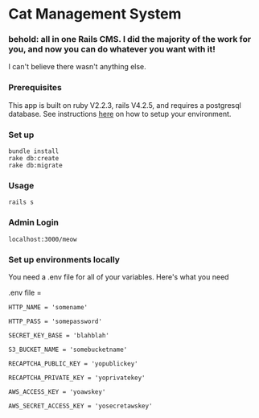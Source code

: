 # Cat Management System
### behold: all in one Rails CMS. I did the majority of the work for you, and now you can do whatever you want with it!

I can't believe there wasn't anything else.


### Prerequisites
This app is built on ruby V2.2.3, rails V4.2.5, and requires a postgresql database.
See instructions [here](https://gorails.com/setup) on how to setup your environment.

### Set up
```
bundle install
rake db:create
rake db:migrate
```

### Usage
```
rails s
```
### Admin Login
```
localhost:3000/meow
```

### Set up environments locally
You need a .env file for all of your variables. Here's what you need

.env file =
```
HTTP_NAME = 'somename'

HTTP_PASS = 'somepassword'

SECRET_KEY_BASE = 'blahblah'

S3_BUCKET_NAME = 'somebucketname'

RECAPTCHA_PUBLIC_KEY = 'yopublickey'

RECAPTCHA_PRIVATE_KEY = 'yoprivatekey'

AWS_ACCESS_KEY = 'yoawskey'

AWS_SECRET_ACCESS_KEY = 'yosecretawskey'

```
